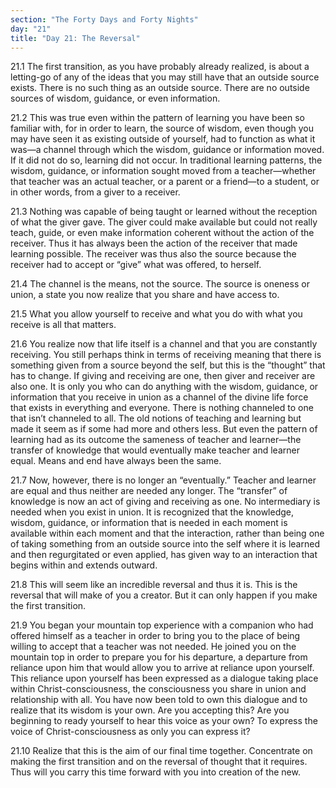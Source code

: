 ```yaml
---
section: "The Forty Days and Forty Nights"
day: "21"
title: "Day 21: The Reversal"
---
```


21.1 The first transition, as you have probably already realized, is
about a letting-go of any of the ideas that you may still have that an
outside source exists. There is no such thing as an outside source.
There are no outside sources of wisdom, guidance, or even information.

21.2 This was true even within the pattern of learning you have been so
familiar with, for in order to learn, the source of wisdom, even though
you may have seen it as existing outside of yourself, had to function as
what it was—a channel through which the wisdom, guidance or information
moved. If it did not do so, learning did not occur. In traditional
learning patterns, the wisdom, guidance, or information sought moved
from a teacher—whether that teacher was an actual teacher, or a parent
or a friend—to a student, or in other words, from a giver to a receiver.

21.3 Nothing was capable of being taught or learned without the
reception of what the giver gave. The giver could make available but
could not really teach, guide, or even make information coherent without
the action of the receiver. Thus it has always been the action of the
receiver that made learning possible. The receiver was thus also the
source because the receiver had to accept or “give” what was offered, to
herself.

21.4 The channel is the means, not the source. The source is oneness or
union, a state you now realize that you share and have access to.

21.5 What you allow yourself to receive and what you do with what you
receive is all that matters.

21.6 You realize now that life itself is a channel and that you are
constantly receiving. You still perhaps think in terms of receiving
meaning that there is something given from a source beyond the self, but
this is the “thought” that has to change. If giving and receiving are
one, then giver and receiver are also one. It is only you who can do
anything with the wisdom, guidance, or information that you receive in
union as a channel of the divine life force that exists in everything
and everyone. There is nothing channeled to one that isn’t channeled to
all. The old notions of teaching and learning but made it seem as if
some had more and others less. But even the pattern of learning had as
its outcome the sameness of teacher and learner—the transfer of
knowledge that would eventually make teacher and learner equal. Means
and end have always been the same.

21.7 Now, however, there is no longer an “eventually.” Teacher and
learner are equal and thus neither are needed any longer. The “transfer”
of knowledge is now an act of giving and receiving as one. No
intermediary is needed when you exist in union. It is recognized that
the knowledge, wisdom, guidance, or information that is needed in each
moment is available within each moment and that the interaction, rather
than being one of taking something from an outside source into the self
where it is learned and then regurgitated or even applied, has given way
to an interaction that begins within and extends outward.

21.8 This will seem like an incredible reversal and thus it is. This is
the reversal that will make of you a creator. But it can only happen if
you make the first transition.

21.9 You began your mountain top experience with a companion who had
offered himself as a teacher in order to bring you to the place of being
willing to accept that a teacher was not needed. He joined you on the
mountain top in order to prepare you for his departure, a departure from
reliance upon him that would allow you to arrive at reliance upon
yourself. This reliance upon yourself has been expressed as a dialogue
taking place within Christ-consciousness, the consciousness you share in
union and relationship with all. You have now been told to own this
dialogue and to realize that its wisdom is your own. Are you accepting
this? Are you beginning to ready yourself to hear this voice as your
own? To express the voice of Christ-consciousness as only you can
express it?

21.10 Realize that this is the aim of our final time together.
Concentrate on making the first transition and on the reversal of
thought that it requires. Thus will you carry this time forward with you
into creation of the new.

